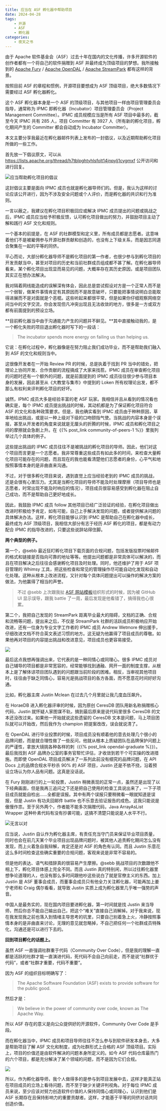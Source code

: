 ```yaml
---
title: 应当在 ASF 孵化器中帮助项目
date: 2024-04-28
tags:
    - 开源
    - ASF
    - 孵化器
categories:
    - 夜天之书
---
```


由于 Apache 软件基金会（ASF）过去十年在国内的文化传播，许多开源软件的创作者都有一个将自己的软件捐赠到 ASF 并最终成为顶级项目的梦想。我所接触到的 [Apache Fury](https://fury.apache.org/) / [Apache OpenDAL](https://opendal.apache.org/) / [Apache StreamPark](https://stremaprk.apache.org/) 都有这样的背景。

按照目前 ASF 的章程和惯例，开源项目要想成为 ASF 顶级项目，绝大多数情况下需要经过 ASF 孵化器孵化。

这个 ASF 孵化器本身是一个 ASF 的顶级项目，与其他项目一样由项目管理委员会指导，通常称为 IPMC 即孵化器（Incubator）项目管理委员会（Project Management Committee）。IPMC 成员规模应当是所有 ASF 项目中最多的，截至今天 IPMC 共有 285 人，项目 Committer 有 3927 人（所有新的孵化项目，孵化期间产生的 Committer 都会自动成为 Incubator Committer）。

本文主要分享我最近在孵化器邮件列表上发布的一封倡议，以及近期帮助孵化项目所做的一些工作。

<!-- more -->

首先放一下倡议原文，可以从 https://lists.apache.org/thread/h7tblpghtyhlsfolt14jnpylj1cygmxf 公开访问和进行回复。

![应当帮助孵化项目的倡议](proposal.png)

这封倡议主要是面向 IPMC 成员也就是孵化器导师们的。但是，我认为这样的讨论应该公开进行，因为不涉及安全问题或个人评价，而是孵化器的共识和行为准则。

一言以蔽之，我建议在孵化项目积极回应或解决 IPMC 成员提出的问题或挑战之后，IPMC 成员应当给予积极反馈，认可孵化项目做出的努力，并鼓励项目主动了解和践行 ASF 文化和规则。

一个基本的前提是，在 ASF 的社群模型和定义里，所有成员都是志愿者。这意味着他们不是被雇佣参与开源社群贡献和创造的，也没有上下级关系，而是因志同道合聚集在一起的平等的同侪。

平心而论，大部分孵化器导师不是孵化项目的第一作者，也很少参与到孵化项目的开发贡献当中，甚至对项目的历史和当前社群成员组成都不甚了解。在孵化器导师看来，某个孵化项目出现显而易见的问题，大概率存在其历史原因，或是项目团队其实正在想办法解决。

我对隔着网线能造成的误解深有体会，因此总是尝试假设对方是一个正常人而不是一个弱智，做某件事情肯定有其原因而不是故意破坏，只要能把事情说明白总能取得进展而不是对面就是个恶棍。这些听起来都很平常，但是如果你仔细观察网络空间当中的文字交流，你会发现但凡冲突出现且无法收敛的地方，很多是一方或双方都有前面提到的预设立场。

**目前孵化器当中由于沟通能力产生的问题并不鲜见。**其中直接触动我的，是一个孵化失败的项目退出孵化器时写下的一段话：

> The incubator spends more energy on failing us than helping us.

它说：在孵化过程中，孵化器像是在努力阻止我们成功毕业，而不是帮助我们融入到 ASF 的文化和规则当中。

这很像开发者在一开始 Review PR 的时候，总是执着于找到 PR 当中的错处，把理论上协同开发、合作贡献的流程搞成了大家来找茬。IPMC 成员在审查孵化项目的问题时还有一个额外的问题，就是前面提到的 IPMC 成员往往很少参与项目本身的发展，因此甚至从《大教堂与集市》中提到的 Loken 所有权理论出发，都不那么有权利来评判孵化项目的好坏。

诚然，IPMC 成员大多是经验丰富的老 ASF 玩家。我相信并且从看到的情况看也确实是，每个 IPMC 成员提出挑战的时候，其动机都是为了保证孵化项目符合 ASF 的文化和各种政策要求。但是，我也确实看到 IPMC 成员由于种种原因，草率地给出挑战，或是以一种上级对下级的口吻颐指气使。当挑战的内容本身是个误报，甚至从开发者的角度来说就是无厘头的折腾的时候，IPMC 成员和孵化项目之间的摩擦就会急剧上升。在《{% post_link community-of-peers-1 %}》里我列举过几个具体的例子。

这些提出挑战的 IPMC 成员往往不是被挑战的孵化项目的导师。因此，他们对这个项目而言更是一个志愿者。我非常尊重这些成员有如此多的时间，来检查大量孵化项目可能存在的问题，而且现在的我也能看清楚他们志愿者的身份，心平气和地按照事情本身的是非曲直来沟通。

不过，对于很多孵化项目来说，遇到直觉上应当经验老到的 IPMC 成员的挑战，还是会很有心里压力。尤其是当孵化项目的导师不能及时处理摩擦（项目导师也是志愿者，时常出现不能及时响应的情况），项目成员很容易感受到孵化器在阻止自己成功，而不是帮助自己更好地成长。

因此，我鼓励 IPMC 成员 follow 其他项目已经广泛验证的经验，在孵化项目做出改进时积极给予肯定，如有可能，自己上手解决发现的问题，或者提供解决问题的具体解决办法。这样，孵化项目能够认识到 IPMC 是帮助自己在孵化器中成长，最终成为 ASF 顶级项目，我相信大部分有志于经历 ASF 孵化的项目，都是有动力配合 IPMC 的指导改进的，只要这些说辞站得住脚。

**两个典型的例子。**

第一个，@sebb 最近狂盯孵化项目下载页面的合规问题，包括发版投票时候邮件的格式和链接是否指向可靠的地址等等。他提出问题都是非常具体可以解决的，而且在项目解决之后往往会感谢孵化项目及时处理。同时，他还维护了用于 ASF 项目管理的 Whimsy 工具，把这些检查和常见的管理操作尽可能自动化发现和自动化处理。这种从根本上改进流程，又针对每个具体问题提出可以操作的解决方案的做法，为他赢得了相当的声誉。

> 不过 @sebb 上次跟我扯 [ASF 网站模板](https://github.com/apache/apache-website-template)组织形式的时候，因为被 GitHub UI 显示误导，跟我 battle 了一周，最后发现是他看错了，搞得我也心很累。

第二个，我把自己发现的 StreamPark 距离毕业最大的阻碍，文档的正确、合规和流畅等问题，提出来之后，不仅是 StreamPark 社群的活跃成员积极响应开始改进，还有一位身为专业文字工作者的 IPMC 成员 Andrew Wetmore 伸出援手，仔细改进文档不符合英文表述习惯的地方。这无疑为他赢得了项目成员的尊敬。如果他再对项目的内容提出挑战和改进意见，项目成员也更容易接受。

![](streampark-help.png)

最后这点我想再强调出来，它代表的是一种同情心或同理心。很多 IPMC 成员对自己辅导的项目都是非常宽容的，经常能够找到通融、网开一面的制度支撑，从根本上是了解体谅项目团队遇到的问题跟当前阶段的困难。相反，当审视其他项目时，往往由于缺乏同情心，容易光是挑战项目的各方各面，而不愿意花时间好好沟通。

比如，孵化器主席 Justin Mclean 在过去几个月里就让我几度血压飙升。

在 HoraeDB 进入孵化器评审的时候，因为原创 CeresDB 团队用新名称捐赠核心代码，Justin 就怀疑人家图谋不轨，搞到最后原来是说代码里很多 CeresDB 的文本还没改过来。如果他一开始就说这些遗留的 CeresDB 文本是问题，马上项目团队就可以开始改，然后我作为 champion 把提案改改，误会就说清了。

在 OpenDAL 进行毕业投票的时候，项目成员没有顺着他的意去处理几个很小的品牌问题，而是就合理性做了一些反问，他就从根本上质疑团队在品牌保护问题上的严谨性，拿放大镜挑各种各样的刺（《{% post_link opendal-graduate %}》）。最后我找到 ASF 品牌办公室的事务官帮忙评估，才收敛到若干个可实操的改进措施。而即使 OpenDAL 项目成员解决了一系列此前没有细究的品牌问题，在 API Docs 上的品牌合规水平秒杀 90% 的 ASF 项目，Justin 还是不依不挠，沿着预设立场认为你人品有问题。这真是没话说。

在 Fury 刚刚进行的上一轮投票，Justin 稍微表现的正常一点，虽然还是出现了以下经典画面，但是我再三追问之下还是把自己使用的检查工具说出来了，一下子项目成员就能自检出……全都是误报。其中有两个误报只要稍微看一眼就知道是误报，但是 Justin 有功夫回邮件 battle 也不乐意去验证报告的成色。这我只能说是傲慢作祟。至于另外两个，作者能不能多次捐赠代码，Java ArrayAsList Wrapper 这种朴素代码有没有抄袭可能，这搞不清楚只能说是人水平不行。

![无言以对](fury-vote.png)

应当说，Justin 自认作为孵化器主席，有责任充当守门员来保证毕业项目质量，同时也会在前几天某个毕业项目出现品牌问题时，被其他人追责孵化期间怎么没有发现，而上火着急自我辩解，肯定还是对 ASF 的角色有认同。而且 Justin 乐意花这么多时间检查这些确实重要的合规问题，客观来说是非常不容易的。

但是他的表达、语气和措辞真的很容易产生摩擦。@sebb 挑战项目的次数跟他不相上下，孵化项目体感上完全不同。而且 Justin 真的特别闲，所以过往孵化器里想争论道理的人，也没有那么多时间跟他吵这些说白了就是官僚主义的东西。加上 Justin 是 ASF 董事会成员，而董事会成员只有他全力关注孵化器，可能再加上姜宁老师和 Craig 偶尔看看，就导致 Justin 实质上成为孵化器里几乎唯一强势的声音。

中国人是最务实的，现在国内项目要进孵化器，第一时间就是找 Justin 来当导师，然后你总不能自己输出自己，把这个“难关”直接自己消解掉。对于我来说，现在我发现我之前也落入到情绪主导思考的坑里，只要自己别着急上火，冷静按照事情本身的是非曲直来讨论，无理的意见就忽略掉，不自己把任何一个社群成员特殊化，沟通还是可以进行下去的。

**回到项目孵化的话题上。**

虽然 ASF 一直强调社群重于代码（Community Over Code），但是我的理解一直都是活跃的社群才能一直演进代码，死代码不会自己向前走，而不是说“社群优于代码”，或者“社群才重要，代码不重要”。

因为 ASF 的组织目标明确写了：

> The Apache Software Foundation (ASF) exists to provide software for the public good.

然后才是：

> We believe in the power of community over code, known as The Apache Way.

所以 ASF 存在的意义是向公众提供好的开源软件，Community Over Code 是手段。

而在孵化器当中，IPMC 成员和项目导师往往不怎么参与到软件研发本身去，大多是帮助项目了解 ASF 文化和制度，成为社群形式上合格的 ASF 顶级项目。实际上，项目的价值还是由软件解决的问题本身所定义的。如今 ASF 代码仓库最热门的六个项目，都是充分解决了某个领域的问题，而不是因为它们合规。

![](asf-popular.png)

所以，作为孵化器导师，我个人做得多的是参与到项目发展中去，这样才能真正站在项目成员的立场上看待问题，而不至于缺少关键评判视角。对于每位 IPMC 成员来说，至少应该对努力创造软件价值的人保持同情心或同理心，认识到他们是 ASF 长期存在且保持影响力的重要贡献者。这样，才能基于平等的同侪对话共同创造价值。
